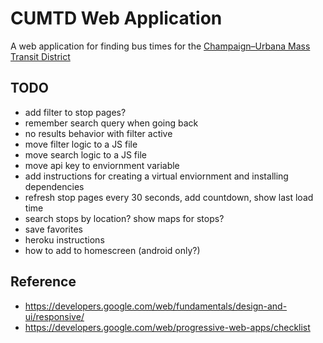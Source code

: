 # CUMTD Web Application

A web application for finding bus times for the [Champaign–Urbana Mass Transit District](https://mtd.org/)

## TODO

- add filter to stop pages?
- remember search query when going back
- no results behavior with filter active
- move filter logic to a JS file
- move search logic to a JS file
- move api key to enviornment variable
- add instructions for creating a virtual enviornment and installing dependencies
- refresh stop pages every 30 seconds, add countdown, show last load time
- search stops by location? show maps for stops?
- save favorites
- heroku instructions
- how to add to homescreen (android only?)

## Reference

- https://developers.google.com/web/fundamentals/design-and-ui/responsive/
- https://developers.google.com/web/progressive-web-apps/checklist
